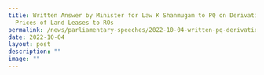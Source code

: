 ```yaml
---
title: Written Answer by Minister for Law K Shanmugam to PQ on Derivation of
  Prices of Land Leases to ROs
permalink: /news/parliamentary-speeches/2022-10-04-written-pq-derivation-prices-land-leases-ros/
date: 2022-10-04
layout: post
description: ""
image: ""
---
```

